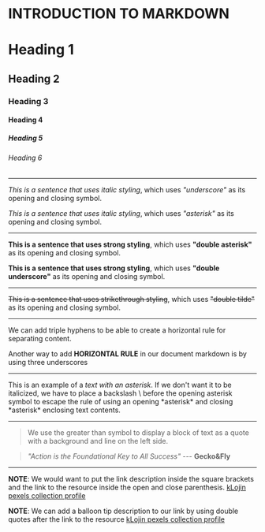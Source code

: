 # INTRODUCTION TO MARKDOWN

<!--HEADING-->
# Heading 1

## Heading 2

### Heading 3

#### Heading 4

##### Heading 5

###### Heading 6

---

<!--Italics-->

_This is a sentence that uses italic styling_, which uses _"underscore"_ as its opening and closing symbol.

*This is a sentence that uses italic styling*, which uses *"asterisk"* as its opening and closing symbol.

---

<!--Strong-->

**This is a sentence that uses strong styling**, which uses **"double asterisk"** as its opening and closing symbol.

__This is a sentence that uses strong styling__, which uses __"double underscore"__ as its opening and closing symbol.

---

<!--Strikethrough-->

~~This is a sentence that uses strikethrough styling~~, which uses ~~"double tilde"~~ as its opening and closing symbol.

---
<!--Horizontal Rule-->

We can add triple hyphens to be able to create a horizontal rule for separating content.

Another way to add __HORIZONTAL RULE__ in our document markdown is by using three underscores
___

<!--Escape Character Rule using Backslash-->

This is an example of a *text with an asterisk*. If we don't want it to be italicized, we have to place a backslash \ before the opening asterisk symbol to escape the rule of using an opening \*asterisk* and closing \*asterisk* enclosing text contents.

---

<!--Blockquote Rule-->

> We use the greater than symbol to display a block of text as a quote with a background and line on the left side.

> *"Action is the Foundational Key to All Success"* --- __Gecko&Fly__

---

<!--Link Rule-->

**NOTE**: We would want to put the link description inside the square brackets and the link to the resource inside the open and close parenthesis.
[kLojin pexels collection profile](https://www.pexels.com/@klo-jin-528825507/)

__NOTE__: We can add a balloon tip description to our link by using double quotes after the link to the resource 
[kLojin pexels collection profile](https://www.pexels.com/@klo-jin-528825507/ "This is kLojin's pexels photo collection")
